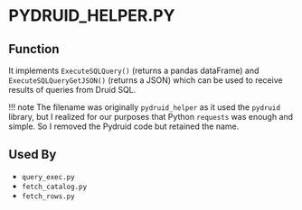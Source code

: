 # PYDRUID_HELPER.PY

## Function

It implements `ExecuteSQLQuery()` (returns a pandas dataFrame) and `ExecuteSQLQueryGetJSON()` (returns a JSON) which can be used to receive results of queries from Druid SQL.

!!! note
    The filename was originally `pydruid_helper` as it used the `pydruid` library, but I realized for our purposes that Python `requests` was enough and simple. So I removed the Pydruid code but retained the name.

## Used By

- `query_exec.py`
- `fetch_catalog.py`
- `fetch_rows.py`